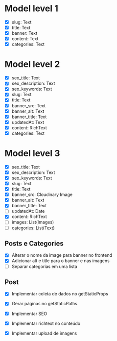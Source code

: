 # Model level 1
- [x] slug: Text
- [x] title: Text
- [x] banner: Text
- [x] content: Text
- [x] categories: Text

# Model level 2
- [x] seo_title: Text
- [x] seo_description: Text
- [x] seo_keywords: Text
- [x] slug: Text
- [x] title: Text
- [x] banner_src: Text
- [x] banner_alt: Text
- [x] banner_title: Text
- [x] updatedAt: Text 
- [x] content: RichText
- [x] categories: Text

# Model level 3
- [x] seo_title: Text
- [x] seo_description: Text
- [x] seo_keywords: Text
- [x] slug: Text
- [x] title: Text
- [x] banner_src: Cloudinary Image
- [x] banner_alt: Text
- [x] banner_title: Text
- [ ] updatedAt: Date 
- [x] content: RichText
- [ ] images: List(Images)
- [ ] categories: List(Text)

## Posts e Categories
- [x] Alterar o nome da image para banner no frontend
- [x] Adicionar alt e title para o banner e nas imagens
- [ ] Separar categorias em uma lista 

## Post
- [x] Implementar coleta de dados no getStaticProps 
- [x] Gerar páginas no getStaticPaths
- [x] Implementar SEO
- [x] Implementar richtext no conteúdo
- [x] Implementar upload de imagens

